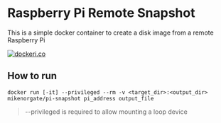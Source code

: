 # Raspberry Pi Remote Snapshot

This is a simple docker container to create a disk image from a remote Raspberry Pi

[![dockeri.co](https://dockeri.co/image/mikenorgate/pi-snapshot)](https://hub.docker.com/r/mikenorgate/pi-snapshot)

## How to run

```
docker run [-it] --privileged --rm -v <target_dir>:<output_dir> mikenorgate/pi-snapshot pi_address output_file
```

> --privileged is required to allow mounting a loop device